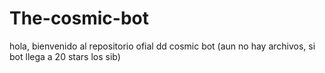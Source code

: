 # The-cosmic-bot
hola, bienvenido al repositorio ofial dd cosmic bot (aun no hay archivos, si bot llega a 20 stars los sib)
